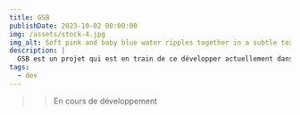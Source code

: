 ```yaml
---
title: GSB
publishDate: 2023-10-02 00:00:00
img: /assets/stock-4.jpg
img_alt: Soft pink and baby blue water ripples together in a subtle texture.
description: |
  GSB est un projet qui est en train de ce développer actuellement dans lequel on gère des médecins dans une base de donnée
tags:
  - dev
---
```


>> En cours de développement 